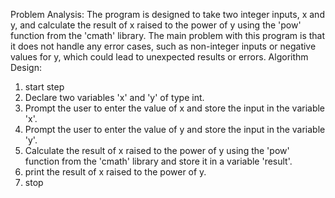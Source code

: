 Problem Analysis:
The program is designed to take two integer inputs, x and y, and calculate the result of x raised to the power of y using the 'pow' function from the 'cmath' library. 
The main problem with this program is that it does not handle any error cases, such as non-integer inputs or negative values for y, which could lead to unexpected results or errors.
Algorithm Design:
1. start step 
2. Declare two variables 'x' and 'y' of type int.
3. Prompt the user to enter the value of x and store the input in the variable 'x'.
4. Prompt the user to enter the value of y and store the input in the variable 'y'.
5. Calculate the result of x raised to the power of y using the 'pow' function from the 'cmath' library and store it in a variable 'result'.
6. print the result of x raised to the power of y.
7. stop
